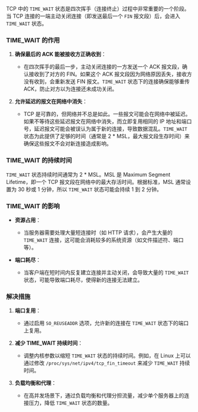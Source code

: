 TCP 中的 `TIME_WAIT` 状态是四次挥手（连接终止）过程中非常重要的一个阶段。当 TCP 连接的一端主动关闭连接（即发送最后一个 `FIN` 报文段）后，会进入 `TIME_WAIT` 状态。

### TIME_WAIT 的作用

1. **确保最后的 ACK 能被接收方正确收到**：
   - 在四次挥手的最后一步，主动关闭连接的一方发送一个 ACK 报文段，确认接收到了对方的 FIN。如果这个 ACK 报文段因为网络原因丢失，接收方没有收到，会重新发送 FIN 报文。`TIME_WAIT` 状态下的连接确保能够重传 ACK，防止对方以为连接还未成功关闭。

2. **允许延迟的报文在网络中消失**：
   - TCP 是可靠的，但网络并不总是如此。一些报文可能会在网络中被延迟。如果不等待这些延迟报文在网络中消失，而立即复用相同的 IP 地址和端口号，延迟报文可能会被误认为属于新的连接，导致数据混乱。`TIME_WAIT` 状态为此提供了足够的时间（通常是 2 * MSL，最大报文段生存时间）来确保这些报文不会对新连接造成影响。

### TIME_WAIT 的持续时间

`TIME_WAIT` 状态持续时间通常为 2 * MSL。MSL 是 Maximum Segment Lifetime，即一个 TCP 报文段在网络中的最大存活时间。根据标准，MSL 通常设置为 30 秒或 1 分钟，所以 `TIME_WAIT` 状态可能会持续 1 到 2 分钟。

### TIME_WAIT 的影响

- **资源占用**：
  - 当服务器需要处理大量短连接时（如 HTTP 请求），会产生大量的 `TIME_WAIT` 连接，这可能会消耗较多的系统资源（如文件描述符、端口等）。

- **端口耗尽**：
  - 当客户端在短时间内反复建立连接并主动关闭，会导致大量的 `TIME_WAIT` 状态，可能导致端口耗尽，使得新的连接无法建立。

### 解决措施

1. **端口复用**：
   - 通过启用 `SO_REUSEADDR` 选项，允许新的连接在 `TIME_WAIT` 状态下的端口上复用。

2. **减少 TIME_WAIT 持续时间**：
   - 调整内核参数以缩短 `TIME_WAIT` 状态的持续时间。例如，在 Linux 上可以通过修改 `/proc/sys/net/ipv4/tcp_fin_timeout` 来减少 `TIME_WAIT` 持续时间。

3. **负载均衡和代理**：
   - 在高并发场景下，通过负载均衡和代理分担流量，减少单个服务器上的连接压力，降低 `TIME_WAIT` 状态的数量。